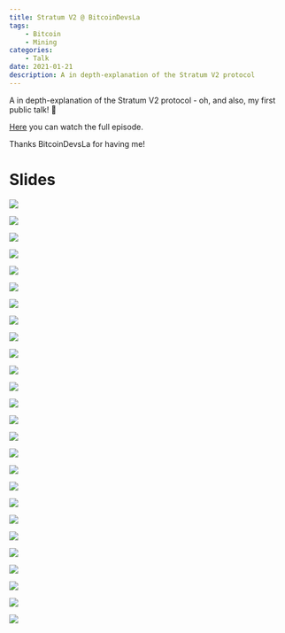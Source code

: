 ```yaml
---
title: Stratum V2 @ BitcoinDevsLa
tags:
    - Bitcoin
    - Mining
categories:
    - Talk
date: 2021-01-21
description: A in depth-explanation of the Stratum V2 protocol
---
```


A in depth-explanation of the Stratum V2 protocol - oh, and also, my first public talk! 🎉

[Here](https://bitdevsla.org/socratic-seminar-17/) you can watch the full episode.

Thanks BitcoinDevsLa for having me!

<!--more-->

# Slides

![](images/BitcoinDevsLa.png)

![](images/BitcoinDevsLa_2.jpg)

![](images/BitcoinDevsLa_3.jpg)

![](images/BitcoinDevsLa_4.jpg)

![](images/BitcoinDevsLa_5.jpg)

![](images/BitcoinDevsLa_6.jpg)

![](images/BitcoinDevsLa_7.jpg)

![](images/BitcoinDevsLa_8.jpg)

![](images/BitcoinDevsLa_9.jpg)

![](images/BitcoinDevsLa_10.jpg)

![](images/BitcoinDevsLa_11.jpg)

![](images/BitcoinDevsLa_12.jpg)

![](images/BitcoinDevsLa_13.jpg)

![](images/BitcoinDevsLa_14.jpg)

![](images/BitcoinDevsLa_15.jpg)

![](images/BitcoinDevsLa_16.jpg)

![](images/BitcoinDevsLa_17.jpg)

![](images/BitcoinDevsLa_18.jpg)

![](images/BitcoinDevsLa_19.jpg)

![](images/BitcoinDevsLa_20.jpg)

![](images/BitcoinDevsLa_21.jpg)

![](images/BitcoinDevsLa_22.jpg)

![](images/BitcoinDevsLa_23.jpg)

![](images/BitcoinDevsLa_24.jpg)

![](images/BitcoinDevsLa_25.jpg)

![](images/BitcoinDevsLa_26.jpg)

